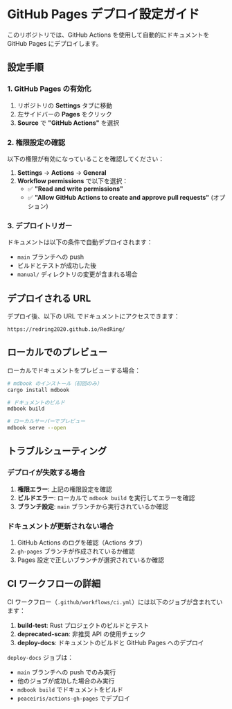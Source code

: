 # GitHub Pages デプロイ設定ガイド

このリポジトリでは、GitHub Actions を使用して自動的にドキュメントを GitHub Pages にデプロイします。

## 設定手順

### 1. GitHub Pages の有効化

1. リポジトリの **Settings** タブに移動
2. 左サイドバーの **Pages** をクリック
3. **Source** で **"GitHub Actions"** を選択

### 2. 権限設定の確認

以下の権限が有効になっていることを確認してください：

1. **Settings** → **Actions** → **General**
2. **Workflow permissions** で以下を選択：
   - ✅ **"Read and write permissions"**
   - ✅ **"Allow GitHub Actions to create and approve pull requests"** (オプション)

### 3. デプロイトリガー

ドキュメントは以下の条件で自動デプロイされます：

- `main` ブランチへの push
- ビルドとテストが成功した後
- `manual/` ディレクトリの変更が含まれる場合

## デプロイされる URL

デプロイ後、以下の URL でドキュメントにアクセスできます：

```
https://redring2020.github.io/RedRing/
```

## ローカルでのプレビュー

ローカルでドキュメントをプレビューする場合：

```bash
# mdbook のインストール（初回のみ）
cargo install mdbook

# ドキュメントのビルド
mdbook build

# ローカルサーバーでプレビュー
mdbook serve --open
```

## トラブルシューティング

### デプロイが失敗する場合

1. **権限エラー**: 上記の権限設定を確認
2. **ビルドエラー**: ローカルで `mdbook build` を実行してエラーを確認
3. **ブランチ設定**: `main` ブランチから実行されているか確認

### ドキュメントが更新されない場合

1. GitHub Actions のログを確認（Actions タブ）
2. `gh-pages` ブランチが作成されているか確認
3. Pages 設定で正しいブランチが選択されているか確認

## CI ワークフローの詳細

CI ワークフロー（`.github/workflows/ci.yml`）には以下のジョブが含まれています：

1. **build-test**: Rust プロジェクトのビルドとテスト
2. **deprecated-scan**: 非推奨 API の使用チェック
3. **deploy-docs**: ドキュメントのビルドと GitHub Pages へのデプロイ

`deploy-docs` ジョブは：

- `main` ブランチへの push でのみ実行
- 他のジョブが成功した場合のみ実行
- `mdbook build` でドキュメントをビルド
- `peaceiris/actions-gh-pages` でデプロイ
